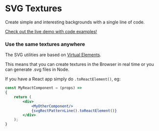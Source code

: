 # SVG Textures

Create simple and interesting backgrounds with a single line of code.

[Check out the live demo with code examples!](https://zoranravic.com/svg-textures)

### Use the same textures anywhere

The SVG utilities are based on [Virtual Elements](https://github.com/ZoranRavic/VElements).

This means that you can create textures in the Browser in real time or you can generate .svg files in Node.

If you have a React app simply do `.toReactElement()`, eg:

```jsx harmony
const MyReactComponent = (props) =>
{
    return (
        <div>
            <MyOtherComponent/>
            {svgRectPatternLine().toReactElement()}
        </div>
    );
}
```
